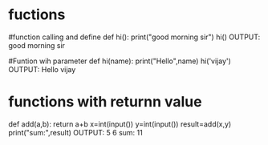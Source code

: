 # fuctions
#function calling and define
def hi():
    print("good morning sir")
hi()
OUTPUT:
good morning sir

#Funtion wih parameter
def hi(name):
    print("Hello",name)
hi('vijay')
OUTPUT:
Hello vijay

# functions with returnn value
def add(a,b):
    return a+b
x=int(input())
y=int(input())
result=add(x,y)
print("sum:",result)
OUTPUT:
 5
 6
sum: 11
